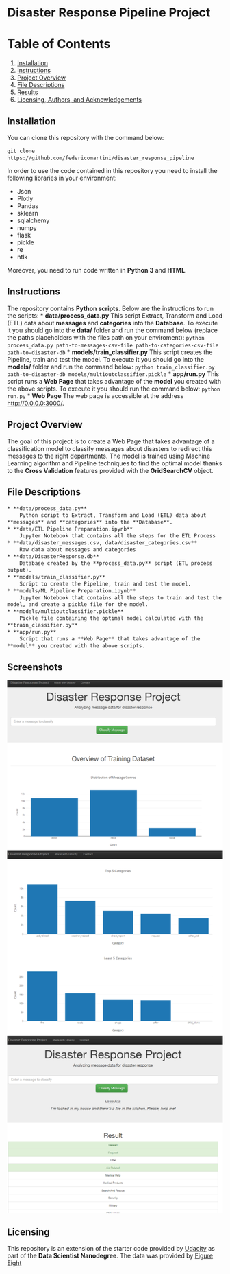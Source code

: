 # Disaster Response Pipeline Project

# Table of Contents
1. [Installation](#installation)
2. [Instructions](#instructions)
3. [Project Overview](#motivation)
4. [File Descriptions](#files)
5. [Results](#results)
6. [Licensing, Authors, and Acknowledgements](#licensing)

<a name="installation"></a>
## Installation

You can clone this repository with the command below:

```
git clone https://github.com/federicomartini/disaster_response_pipeline
```

In order to use the code contained in this repository you need to install the following libraries in your environment:
* Json
* Plotly
* Pandas
* sklearn
* sqlalchemy
* numpy
* flask
* pickle
* re
* ntlk

Moreover, you need to run code written in **Python 3** and **HTML**.

<a name="instructions"></a>
## Instructions

The repository contains **Python scripts**. Below are the instructions to run the scripts:
    * **data/process_data.py**
        This script Extract, Transform and Load (ETL) data about **messages** and **categories** into the **Database**. To execute
        it you should go into the **data/** folder and run the command below (replace the paths placeholders with the files 
        path on your enviroment):
        `python process_data.py path-to-messages-csv-file path-to-categories-csv-file path-to-disaster-db`
    * **models/train_classifier.py**
        This script creates the Pipeline, train and test the model. To execute it you should go into the **models/** folder and
        run the command below:
        `python train_classifier.py path-to-disaster-db models/multioutclassifier.pickle`
    * **app/run.py**
        This script runs a **Web Page** that takes advantage of the **model** you created with the above scripts. To execute it
        you should run the command below:
        `python run.py`
    * **Web Page**
        The web page is accessible at the address http://0.0.0.0:3000/. 

<a name="motivation"></a>
## Project Overview
The goal of this project is to create a Web Page that takes advantage of a classification model to classify messages about
disasters to redirect this messages to the right departments. The model is trained using Machine Learning algorithm and Pipeline
techniques to find the optimal model thanks to the **Cross Validation** features provided with the **GridSearchCV** object.

<a name="files"></a>
## File Descriptions
    * **data/process_data.py**
        Python script to Extract, Transform and Load (ETL) data about **messages** and **categories** into the **Database**.
    * **data/ETL Pipeline Preparation.ipynb**
        Jupyter Notebook that contains all the steps for the ETL Process
    * **data/disaster_messages.csv, data/disaster_categories.csv**
        Raw data about messages and categories
    * **data/DisasterResponse.db**
        Database created by the **process_data.py** script (ETL process output).
    * **models/train_classifier.py**
        Script to create the Pipeline, train and test the model.
    * **models/ML Pipeline Preparation.ipynb**
        Jupyter Notebook that contains all the steps to train and test the model, and create a pickle file for the model.
    * **models/multioutclassifier.pickle**
        Pickle file containing the optimal model calculated with the **train_classifier.py**
    * **app/run.py**
        Script that runs a **Web Page** that takes advantage of the **model** you created with the above scripts.

<a name="screenshots"></a>
## Screenshots

![Sample Input](Screenshots/Running_Web_Page.png)
![Sample Input](Screenshots/Web_Custom_Visuals.png)
![Sample Input](Screenshots/Custom_Phrase_Classification.png)

<a name="licensing"></a>
## Licensing
This repository is an extension of the starter code provided by [Udacity](https://www.udacity.com) as part of the **Data Scientist Nanodegree**. The data was provided by [Figure Eight](https://www.figure-eight.com)
